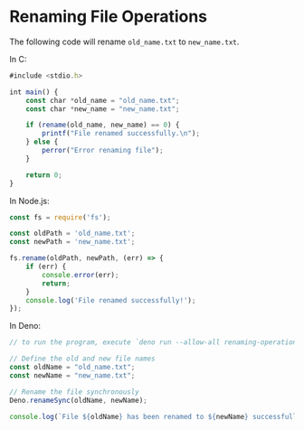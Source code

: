 # Renaming File Operations

The following code will rename `old_name.txt` to `new_name.txt`.

In C:

```js
#include <stdio.h>

int main() {
    const char *old_name = "old_name.txt";
    const char *new_name = "new_name.txt";

    if (rename(old_name, new_name) == 0) {
        printf("File renamed successfully.\n");
    } else {
        perror("Error renaming file");
    }

    return 0;
}
```

In Node.js:

```js
const fs = require('fs');

const oldPath = 'old_name.txt';
const newPath = 'new_name.txt';

fs.rename(oldPath, newPath, (err) => {
    if (err) {
        console.error(err);
        return;
    }
    console.log('File renamed successfully!');
});
```

In Deno:

```js
// to run the program, execute `deno run --allow-all renaming-operations.js`

// Define the old and new file names
const oldName = "old_name.txt";
const newName = "new_name.txt";

// Rename the file synchronously
Deno.renameSync(oldName, newName);

console.log(`File ${oldName} has been renamed to ${newName} successfully.`);
```